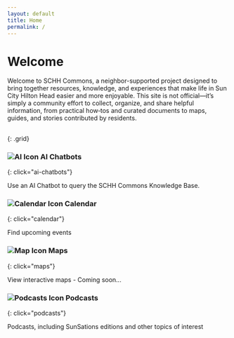 ```yaml
---
layout: default
title: Home
permalink: /
---
```


# Welcome

Welcome to SCHH Commons, a neighbor-supported project designed to bring together resources, knowledge, and experiences that make life in Sun City Hilton Head easier and more enjoyable. This site is not official—it’s simply a community effort to collect, organize, and share helpful information, from practical how‑tos and curated documents to maps, guides, and stories contributed by residents.

##
{: .grid}


### ![AI Icon](https://upload.wikimedia.org/wikipedia/commons/2/23/Noun_project_194.svg) AI Chatbots
{: click="ai-chatbots"}

Use an AI Chatbot to query the SCHH Commons Knowledge Base.  


### ![Calendar Icon](https://upload.wikimedia.org/wikipedia/commons/8/82/Calendar_Icon_v1.svg) Calendar
{: click="calendar"}

Find upcoming events

### ![Map Icon](https://upload.wikimedia.org/wikipedia/commons/8/86/Interactive_Map_icon.svg) Maps
{: click="maps"}

View interactive maps - Coming soon...

### ![Podcasts Icon](https://upload.wikimedia.org/wikipedia/commons/8/81/Noun_Project_Sound_icon_755642.svg) Podcasts
{: click="podcasts"}

Podcasts, including SunSations editions and other topics of interest
